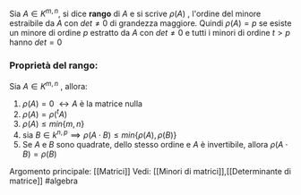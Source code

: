 Sia $A \in K^{m,n}$, si dice **rango** di $A$ e si scrive $\rho(A)$ , l'ordine del minore estraibile da $A$ con $det \neq 0$ di grandezza maggiore.
Quindi $\rho(A)=p$ se esiste un minore  di  ordine $p$ estratto da $A$ con $det \neq 0$ e tutti i minori di ordine $t>p$ hanno $det=0$ 

### Proprietà del rango:
Sia $A \in K^{m,n}$ , allora:
1. $\rho(A)=0$ $\longleftrightarrow A$ è la matrice nulla
2. $\rho(A) = \rho(^{t}A)$ 
3. $\rho(A)\le min\{m,n\}$ 
4. sia $B\in k^{n,p}\implies \rho(A\cdot B)\le min\{\rho(A),\rho(B)\}$ 
5. Se $A$ e $B$ sono quadrate, dello stesso ordine e $A$ è invertibile, allora $\rho(A\cdot B) = \rho(B)$ 

Argomento principale: [[Matrici]]
Vedi: [[Minori di matrici]],[[Determinante di matrice]]
#algebra